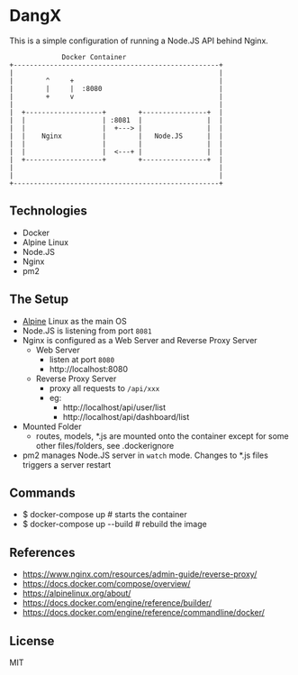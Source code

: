 # DangX

This is a simple configuration of running a Node.JS API behind Nginx.

```
             Docker Container
+---------------------------------------------------+
|                                                   |
|        ^     +                                    |
|        |     |  :8080                             |
|        +     v                                    |
|                                                   |
|  +-------------------+        +----------------+  |
|  |                   | :8081  |                |  |
|  |                   |  +---> |                |  |
|  |    Nginx          |        |   Node.JS      |  |
|  |                   |        |                |  |
|  |                   |  <---+ |                |  |
|  +-------------------+        +----------------+  |
|                                                   |
|                                                   |
+---------------------------------------------------+
```

## Technologies

* Docker
* Alpine Linux
* Node.JS
* Nginx
* pm2

## The Setup

* [Alpine](https://alpinelinux.org/) Linux as the main OS
* Node.JS is listening from port `8081`
* Nginx is configured as a Web Server and Reverse Proxy Server
  * Web Server
    * listen at port `8080`
    * http://localhost:8080
  * Reverse Proxy Server
    * proxy all requests to `/api/xxx`
    * eg:
      * http://localhost/api/user/list
      * http://localhost/api/dashboard/list
* Mounted Folder
  * routes, models, *.js are mounted onto the container except for some other files/folders, see .dockerignore
* pm2 manages Node.JS server in `watch` mode. Changes to *.js files triggers a server restart

## Commands

* $ docker-compose up            # starts the container
* $ docker-compose up --build    # rebuild the image

## References

* https://www.nginx.com/resources/admin-guide/reverse-proxy/
* https://docs.docker.com/compose/overview/
* https://alpinelinux.org/about/
* https://docs.docker.com/engine/reference/builder/
* https://docs.docker.com/engine/reference/commandline/docker/

## License

MIT
